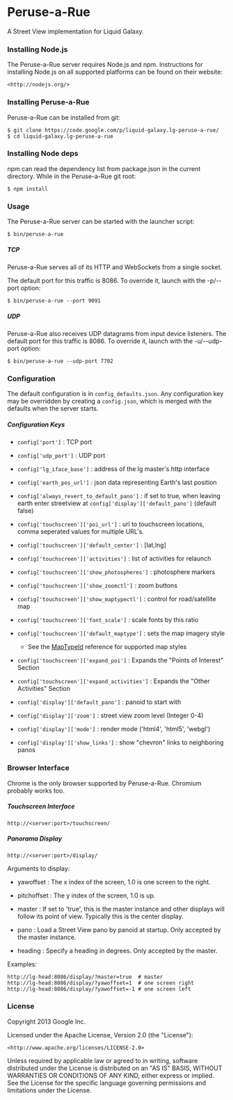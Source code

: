 Peruse-a-Rue
============
A Street View implementation for Liquid Galaxy.

### Installing Node.js

The Peruse-a-Rue server requires Node.js and npm.  Instructions for installing
Node.js on all supported platforms can be found on their website:

    <http://nodejs.org/>

### Installing Peruse-a-Rue

Peruse-a-Rue can be installed from git:

    $ git clone https://code.google.com/p/liquid-galaxy.lg-peruse-a-rue/
    $ cd liquid-galaxy.lg-peruse-a-rue

### Installing Node deps

npm can read the dependency list from package.json in the current directory.
While in the Peruse-a-Rue git root:

    $ npm install

### Usage

The Peruse-a-Rue server can be started with the launcher script:

    $ bin/peruse-a-rue

##### TCP

Peruse-a-Rue serves all of its HTTP and WebSockets from a single socket.

The default port for this traffic is 8086.  To override it, launch with the
-p/--port option:

    $ bin/peruse-a-rue --port 9091

##### UDP

Peruse-a-Rue also receives UDP datagrams from input device listeners.  The
default port for this traffic is 8086.  To override it, launch with the
-u/--udp-port option:

    $ bin/peruse-a-rue --udp-port 7702

### Configuration

The default configuration is in `config_defaults.json`.  Any configuration key
may be overridden by creating a `config.json`, which is merged with the
defaults when the server starts.

##### Configuration Keys

- `config['port']` : TCP port

- `config['udp_port']` : UDP port

- `config['lg_iface_base']` : address of the lg master's http interface

- `config['earth_pos_url']` : json data representing Earth's last position

- `config['always_revert_to_default_pano']` : if set to true, when leaving earth enter streetview at `config['display']['default_pano']` (default false)

- `config['touchscreen']['poi_url']` : url to touchscreen locations, comma seperated values for multiple URL's.

- `config['touchscreen']['default_center']` : [lat,lng]

- `config['touchscreen']['activities']` : list of activities for relaunch

- `config['touchscreen']['show_photospheres']` : photosphere markers

- `config['touchscreen']['show_zoomctl']` : zoom buttons

- `config['touchscreen']['show_maptypectl']` : control for road/satellite map

- `config['touchscreen']['font_scale']` : scale fonts by this ratio

- `config['touchscreen']['default_maptype']` : sets the map imagery style
  - See the [MapTypeId][maptypeid] reference for supported map styles
  
- `config['touchscreen']['expand_poi']` : Expands the "Points of Interest" Section

- `config['touchscreen']['expand_activities']` : Expands the "Other Activities" Section

- `config['display']['default_pano']` : panoid to start with

- `config['display']['zoom']` : street view zoom level (Integer 0-4)

- `config['display']['mode']` : render mode ('html4', 'html5', 'webgl')

- `config['display']['show_links']` : show "chevron" links to neighboring panos

### Browser Interface

Chrome is the only browser supported by Peruse-a-Rue.  Chromium probably works
too.

##### Touchscreen Interface

    http://<server:port>/touchscreen/

##### Panorama Display

    http://<server:port>/display/

Arguments to display:

- yawoffset : The x index of the screen, 1.0 is one screen to the right.

- pitchoffset : The y index of the screen, 1.0 is up.

- master : If set to 'true', this is the master instance and other displays
will follow its point of view.  Typically this is the center display.

- pano : Load a Street View pano by panoid at startup.  Only accepted by the
master instance.

- heading : Specify a heading in degrees.  Only accepted by the master.

Examples:

    http://lg-head:8086/display/?master=true  # master
    http://lg-head:8086/display/?yawoffset=1  # one screen right
    http://lg-head:8086/display/?yawoffset=-1 # one screen left

### License

Copyright 2013 Google Inc.

Licensed under the Apache License, Version 2.0 (the "License"):

    <http://www.apache.org/licenses/LICENSE-2.0>

Unless required by applicable law or agreed to in writing, software
distributed under the License is distributed on an "AS IS" BASIS,
WITHOUT WARRANTIES OR CONDITIONS OF ANY KIND, either express or implied.
See the License for the specific language governing permissions and
limitations under the License.

[maptypeid]: https://developers.google.com/maps/documentation/javascript/reference#MapTypeId
